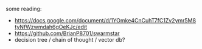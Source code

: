 some reading:

- https://docs.google.com/document/d/1YOmke4CnCuhT7fC1Zv2ymr5M8tyNfWzwmdah6gOeKJc/edit
- https://github.com/BrianP8701/swarmstar
- decision tree / chain of thought / vector db?
